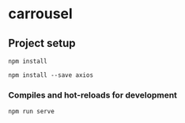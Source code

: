 # carrousel

## Project setup
```
npm install
```
```
npm install --save axios
```

### Compiles and hot-reloads for development
```
npm run serve
```

